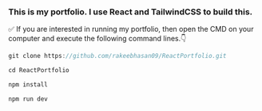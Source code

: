 ### This is my portfolio. I use React and TailwindCSS to build this.

✅ If you are interested in running my portfolio, then open the CMD on your computer and execute the following command lines.👇

```javascript
git clone https://github.com/rakeebhasan09/ReactPortfolio.git

cd ReactPortfolio

npm install

npm run dev
```
